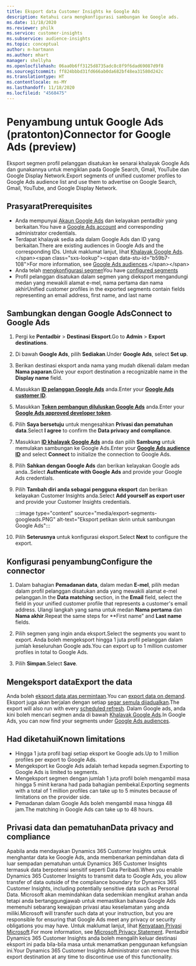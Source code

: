```yaml
---
title: Eksport data Customer Insights ke Google Ads
description: Ketahui cara mengkonfigurasi sambungan ke Google ads.
ms.date: 11/18/2020
ms.reviewer: philk
ms.service: customer-insights
ms.subservice: audience-insights
ms.topic: conceptual
author: m-hartmann
ms.author: mhart
manager: shellyha
ms.openlocfilehash: 06aa0b6ff3125d8735adc8c8f9f6dad69087d9f8
ms.sourcegitcommit: ff824bbbd31fd666ab0da682bf48ea31580d242c
ms.translationtype: HT
ms.contentlocale: ms-MY
ms.lasthandoff: 11/18/2020
ms.locfileid: "4568475"
---
```

# <a name="connector-for-google-ads-preview"></a><span data-ttu-id="b59b7-103">Penyambung untuk Google Ads (pratonton)</span><span class="sxs-lookup"><span data-stu-id="b59b7-103">Connector for Google Ads (preview)</span></span>

<span data-ttu-id="b59b7-104">Eksport segmen profil pelanggan disatukan ke senarai khalayak Google Ads dan gunakannya untuk mengiklan pada Google Search, Gmail, YouTube dan Google Display Network.</span><span class="sxs-lookup"><span data-stu-id="b59b7-104">Export segments of unified customer profiles to Google Ads audience list and use them to advertise on Google Search, Gmail, YouTube, and Google Display Network.</span></span> 

## <a name="prerequisites"></a><span data-ttu-id="b59b7-105">Prasyarat</span><span class="sxs-lookup"><span data-stu-id="b59b7-105">Prerequisites</span></span>

-   <span data-ttu-id="b59b7-106">Anda mempunyai [Akaun Google Ads](https://ads.google.com/) dan kelayakan pentadbir yang berkaitan.</span><span class="sxs-lookup"><span data-stu-id="b59b7-106">You have a [Google Ads account](https://ads.google.com/) and corresponding administrator credentials.</span></span>
-   <span data-ttu-id="b59b7-107">Terdapat khalayak sedia ada dalam Google Ads dan ID yang berkaitan.</span><span class="sxs-lookup"><span data-stu-id="b59b7-107">There are existing audiences in Google Ads and the corresponding IDs.</span></span> <span data-ttu-id="b59b7-108">Untuk maklumat lanjut, lihat [Khalayak Google Ads](https://support.google.com/google-ads/answer/7558048?hl=en#:~:text=Audience%20lists%20is%20a%20section,Display%20Network%20through%20remarketing%20campaigns.).</span><span class="sxs-lookup"><span data-stu-id="b59b7-108">For more information, see [Google Ads audiences](https://support.google.com/google-ads/answer/7558048?hl=en#:~:text=Audience%20lists%20is%20a%20section,Display%20Network%20through%20remarketing%20campaigns.).</span></span>
-   <span data-ttu-id="b59b7-109">Anda telah [mengkonfigurasi segmen](segments.md)</span><span class="sxs-lookup"><span data-stu-id="b59b7-109">You have [configured segments](segments.md)</span></span>
-   <span data-ttu-id="b59b7-110">Profil pelanggan disatukan dalam segmen yang dieksport mengandungi medan yang mewakili alamat e-mel, nama pertama dan nama akhir</span><span class="sxs-lookup"><span data-stu-id="b59b7-110">Unified customer profiles in the exported segments contain fields representing an email address, first name, and last name</span></span>

## <a name="connect-to-google-ads"></a><span data-ttu-id="b59b7-111">Sambungkan dengan Google Ads</span><span class="sxs-lookup"><span data-stu-id="b59b7-111">Connect to Google Ads</span></span>

1. <span data-ttu-id="b59b7-112">Pergi ke **Pentadbir** > **Destinasi Eksport**.</span><span class="sxs-lookup"><span data-stu-id="b59b7-112">Go to **Admin** > **Export destinations**.</span></span>

1. <span data-ttu-id="b59b7-113">Di bawah **Google Ads**, pilih **Sediakan**.</span><span class="sxs-lookup"><span data-stu-id="b59b7-113">Under **Google Ads**, select **Set up**.</span></span>

1. <span data-ttu-id="b59b7-114">Berikan destinasi eksport anda nama yang mudah dikenali dalam medan **Nama paparan**.</span><span class="sxs-lookup"><span data-stu-id="b59b7-114">Give your export destination a recognizable name in the **Display name** field.</span></span>

1. <span data-ttu-id="b59b7-115">Masukkan **[ID pelanggan Google Ads](https://support.google.com/google-ads/answer/1704344)** anda.</span><span class="sxs-lookup"><span data-stu-id="b59b7-115">Enter your **[Google Ads customer ID](https://support.google.com/google-ads/answer/1704344)**.</span></span>

1. <span data-ttu-id="b59b7-116">Masukkan **[Token pembangun diluluskan Google Ads](https://developers.google.com/google-ads/api/docs/first-call/dev-token)** anda.</span><span class="sxs-lookup"><span data-stu-id="b59b7-116">Enter your **[Google Ads approved developer token](https://developers.google.com/google-ads/api/docs/first-call/dev-token)**.</span></span>

1. <span data-ttu-id="b59b7-117">Pilih **Saya bersetuju** untuk mengesahkan **Privasi dan pematuhan data**.</span><span class="sxs-lookup"><span data-stu-id="b59b7-117">Select **I agree** to confirm the **Data privacy and compliance**.</span></span>

1. <span data-ttu-id="b59b7-118">Masukkan **[ID khalayak Google Ads](https://support.google.com/google-ads/answer/7558048?hl=en#:~:text=Audience%20lists%20is%20a%20section,Display%20Network%20through%20remarketing%20campaigns.)** anda dan pilih **Sambung** untuk memulakan sambungan ke Google Ads.</span><span class="sxs-lookup"><span data-stu-id="b59b7-118">Enter your **[Google Ads audience ID](https://support.google.com/google-ads/answer/7558048?hl=en#:~:text=Audience%20lists%20is%20a%20section,Display%20Network%20through%20remarketing%20campaigns.)** and select **Connect** to initialize the connection to Google Ads.</span></span>

1. <span data-ttu-id="b59b7-119">Pilih **Sahkan dengan Google Ads** dan berikan kelayakan Google ads anda..</span><span class="sxs-lookup"><span data-stu-id="b59b7-119">Select **Authenticate with Google Ads** and provide your Google Ads credentials.</span></span>

1. <span data-ttu-id="b59b7-120">Pilih **Tambah diri anda sebagai pengguna eksport** dan berikan kelayakan Customer Insights anda.</span><span class="sxs-lookup"><span data-stu-id="b59b7-120">Select **Add yourself as export user** and provide your Customer Insights credentials.</span></span>

   :::image type="content" source="media/export-segments-googleads.PNG" alt-text="Eksport petikan skrin untuk sambungan Google Ads":::

1. <span data-ttu-id="b59b7-122">Pilih **Seterusnya** untuk konfigurasi eksport.</span><span class="sxs-lookup"><span data-stu-id="b59b7-122">Select **Next** to configure the export.</span></span>

## <a name="configure-the-connector"></a><span data-ttu-id="b59b7-123">Konfigurasi penyambung</span><span class="sxs-lookup"><span data-stu-id="b59b7-123">Configure the connector</span></span>

1. <span data-ttu-id="b59b7-124">Dalam bahagian **Pemadanan data**, dalam medan **E-mel**, pilih medan dalam profil pelanggan disatukan anda yang mewakili alamat e-mel pelanggan.</span><span class="sxs-lookup"><span data-stu-id="b59b7-124">In the **Data matching** section, in the **Email** field, select the field in your unified customer profile that represents a customer's email address.</span></span> <span data-ttu-id="b59b7-125">Ulangi langkah yang sama untuk medan **Nama pertama** dan **Nama akhir**.</span><span class="sxs-lookup"><span data-stu-id="b59b7-125">Repeat the same steps for \*\*First name" and **Last name** fields.</span></span>

1. <span data-ttu-id="b59b7-126">Pilih segmen yang ingin anda eksport.</span><span class="sxs-lookup"><span data-stu-id="b59b7-126">Select the segments you want to export.</span></span> <span data-ttu-id="b59b7-127">Anda boleh mengeksport hingga 1 juta profil pelanggan dalam jumlah keseluruhan Google ads.</span><span class="sxs-lookup"><span data-stu-id="b59b7-127">You can export up to 1 million customer profiles in total to Google Ads.</span></span>

1. <span data-ttu-id="b59b7-128">Pilih **Simpan**.</span><span class="sxs-lookup"><span data-stu-id="b59b7-128">Select **Save**.</span></span>

## <a name="export-the-data"></a><span data-ttu-id="b59b7-129">Mengeksport data</span><span class="sxs-lookup"><span data-stu-id="b59b7-129">Export the data</span></span>

<span data-ttu-id="b59b7-130">Anda boleh [eksport data atas permintaan](export-destinations.md).</span><span class="sxs-lookup"><span data-stu-id="b59b7-130">You can [export data on demand](export-destinations.md).</span></span> <span data-ttu-id="b59b7-131">Eksport juga akan berjalan dengan setiap [segar semula dijadualkan](system.md#schedule-tab).</span><span class="sxs-lookup"><span data-stu-id="b59b7-131">The export will also run with every [scheduled refresh](system.md#schedule-tab).</span></span> <span data-ttu-id="b59b7-132">Dalam Google ads, anda kini boleh mencari segmen anda di bawah [Khalayak Google Ads](https://support.google.com/google-ads/answer/7558048?hl=en/).</span><span class="sxs-lookup"><span data-stu-id="b59b7-132">In Google Ads, you can now find your segments under [Google Ads audiences](https://support.google.com/google-ads/answer/7558048?hl=en/).</span></span>

## <a name="known-limitations"></a><span data-ttu-id="b59b7-133">Had diketahui</span><span class="sxs-lookup"><span data-stu-id="b59b7-133">Known limitations</span></span>

- <span data-ttu-id="b59b7-134">Hingga 1 juta profil bagi setiap eksport ke Google ads.</span><span class="sxs-lookup"><span data-stu-id="b59b7-134">Up to 1 million profiles per export to Google Ads.</span></span>
- <span data-ttu-id="b59b7-135">Mengeksport ke Google Ads adalah terhad kepada segmen.</span><span class="sxs-lookup"><span data-stu-id="b59b7-135">Exporting to Google Ads is limited to segments.</span></span>
- <span data-ttu-id="b59b7-136">Mengeksport segmen dengan jumlah 1 juta profil boleh mengambil masa hingga 5 minit kerana had pada bahagian pembekal.</span><span class="sxs-lookup"><span data-stu-id="b59b7-136">Exporting segments with a total of 1 million profiles can take up to 5 minutes because of limitations on the provider side.</span></span> 
- <span data-ttu-id="b59b7-137">Pemadanan dalam Google Ads boleh mengambil masa hingga 48 jam.</span><span class="sxs-lookup"><span data-stu-id="b59b7-137">The matching in Google Ads can take up to 48 hours.</span></span>

## <a name="data-privacy-and-compliance"></a><span data-ttu-id="b59b7-138">Privasi data dan pematuhan</span><span class="sxs-lookup"><span data-stu-id="b59b7-138">Data privacy and compliance</span></span>

<span data-ttu-id="b59b7-139">Apabila anda mendayakan Dynamics 365 Customer Insights untuk menghantar data ke Google Ads, anda membenarkan pemindahan data di luar sempadan pematuhan untuk Dynamics 365 Customer Insights termasuk data berpotensi sensitif seperti Data Peribadi.</span><span class="sxs-lookup"><span data-stu-id="b59b7-139">When you enable Dynamics 365 Customer Insights to transmit data to Google Ads, you allow transfer of data outside of the compliance boundary for Dynamics 365 Customer Insights, including potentially sensitive data such as Personal Data.</span></span> <span data-ttu-id="b59b7-140">Microsoft akan memindahkan data sedemikian mengikut arahan anda tetapi anda bertanggungjawab untuk memastikan bahawa Google Ads memenuhi sebarang kewajipan privasi atau keselamatan yang anda miliki.</span><span class="sxs-lookup"><span data-stu-id="b59b7-140">Microsoft will transfer such data at your instruction, but you are responsible for ensuring that Google Ads meet any privacy or security obligations you may have.</span></span> <span data-ttu-id="b59b7-141">Untuk maklumat lanjut, lihat [Kenyataan Privasi Microsoft](https://go.microsoft.com/fwlink/?linkid=396732).</span><span class="sxs-lookup"><span data-stu-id="b59b7-141">For more information, see [Microsoft Privacy Statement](https://go.microsoft.com/fwlink/?linkid=396732).</span></span>
<span data-ttu-id="b59b7-142">Pentadbir Dynamics 365 Customer Insights anda boleh mengalih keluar destinasi eksport ini pada bila-bila masa untuk menamatkan penggunaan kefungsian ini.</span><span class="sxs-lookup"><span data-stu-id="b59b7-142">Your Dynamics 365 Customer Insights Administrator can remove this export destination at any time to discontinue use of this functionality.</span></span>
